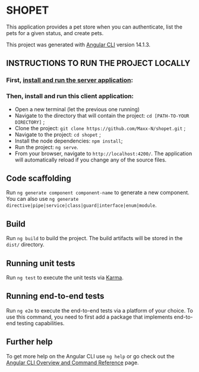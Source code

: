 # SHOPET

This application provides a pet store when you can authenticate, list the pets for a given status, and create pets.

This project was generated with [Angular CLI](https://github.com/angular/angular-cli) version 14.1.3.

## INSTRUCTIONS TO RUN THE PROJECT LOCALLY

### First, [install and run the server application](https://hub.docker.com/r/swaggerapi/petstore/):

### Then, install and run this client application:

- Open a new terminal (let the previous one running)
- Navigate to the directory that will contain the project: `cd [PATH-TO-YOUR DIRECTORY]` ;
- Clone the project: `git clone https://github.com/Maxx-N/shopet.git` ;
- Navigate to the project: `cd shopet` ;
- Install the node dependencies: `npm install`;
- Run the project: `ng serve`.
- From your browser, navigate to `http://localhost:4200/`. The application will automatically reload if you change any of the source files.

## Code scaffolding

Run `ng generate component component-name` to generate a new component. You can also use `ng generate directive|pipe|service|class|guard|interface|enum|module`.

## Build

Run `ng build` to build the project. The build artifacts will be stored in the `dist/` directory.

## Running unit tests

Run `ng test` to execute the unit tests via [Karma](https://karma-runner.github.io).

## Running end-to-end tests

Run `ng e2e` to execute the end-to-end tests via a platform of your choice. To use this command, you need to first add a package that implements end-to-end testing capabilities.

## Further help

To get more help on the Angular CLI use `ng help` or go check out the [Angular CLI Overview and Command Reference](https://angular.io/cli) page.
